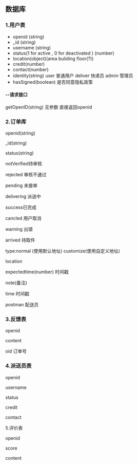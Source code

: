 ## 数据库

### 1.用户表

- openid (string)
- _id (string)
- username (string)
- status(1 for active , 0 for deactivated ) (number)
- location(object)(area buliding floor(?))
- credit(number)
- contact(number)
- identity(string) user 普通用户 deliver 快递员 admin 管理员
- hasSigned(boolean) 是否同意隐私政策

#### --请求接口

getOpenID(string) 无参数 直接返回openid

### 2.订单库

openid(string)

_id(string)

status(string) 

notVerified待审核

rejected 审核不通过

pending 未接单 

delivering 派送中 

success已完成 

cancled 用户取消 

warning 出错 

arrived 待取件

type:normal (使用默认地址) customize(使用自定义地址)

location

expectedtime(number) 时间戳

note(备注)

time 时间戳

postman 配送员



### 3.反馈表

openid

content

oid 订单号



### 4.派送员表

openid

username

status

credit

contact



5.评价表

openid

score

content
